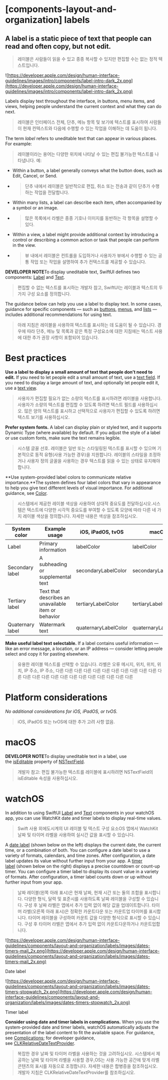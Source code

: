 # **[components-layout-and-organization] labels**

## A label is a static piece of text that people can read and often copy, but not edit.
> 레이블은 사람들이 읽을 수 있고 종종 복사할 수 있지만 편집할 수는 없는 정적 텍스트입니다.
>




![https://developer.apple.com/design/human-interface-guidelines/images/intro/components/label-intro-dark_2x.png](https://developer.apple.com/design/human-interface-guidelines/images/intro/components/label-intro-dark_2x.png)

Labels display text throughout the interface, in buttons, menu items, and views, helping people understand the current context and what they can do next.
> 레이블은 인터페이스 전체, 단추, 메뉴 항목 및 보기에 텍스트를 표시하여 사람들이 현재 컨텍스트와 다음에 수행할 수 있는 작업을 이해하는 데 도움이 됩니다.
>




The term *label* refers to uneditable text that can appear in various places. For example:
> 레이블이라는 용어는 다양한 위치에 나타날 수 있는 편집 불가능한 텍스트를 나타냅니다. 예:
>




- Within a button, a label generally conveys what the button does, such as Edit, Cancel, or Send.
- >  단추 내에서 레이블은 일반적으로 편집, 취소 또는 전송과 같이 단추가 수행하는 작업을 전달합니다.

- Within many lists, a label can describe each item, often accompanied by a symbol or an image.
- >  많은 목록에서 라벨은 종종 기호나 이미지를 동반하는 각 항목을 설명할 수 있다.

- Within a view, a label might provide additional context by introducing a control or describing a common action or task that people can perform in the view.
- >  뷰 내에서 레이블은 컨트롤을 도입하거나 사용자가 뷰에서 수행할 수 있는 공통 작업 또는 작업을 설명하여 추가 컨텍스트를 제공할 수 있습니다.


**DEVELOPER NOTE**To display uneditable text, SwiftUI defines two components: [Label](https://developer.apple.com/documentation/swiftui/label) and [Text](https://developer.apple.com/documentation/swiftui/text).
> 편집할 수 없는 텍스트를 표시하는 개발자 참고, SwiftUI는 레이블과 텍스트의 두 가지 구성 요소를 정의합니다.
>




The guidance below can help you use a label to display text. In some cases, guidance for specific components — such as [buttons](../components/menus-and-actions/buttons), [menus](../components/menus-and-actions/menus), and [lists](../components/layout-and-organization/lists-and-tables) — includes additional recommendations for using text.
> 아래 지침은 레이블을 사용하여 텍스트를 표시하는 데 도움이 될 수 있습니다. 경우에 따라 단추, 메뉴 및 목록과 같은 특정 구성요소에 대한 지침에는 텍스트 사용에 대한 추가 권장 사항이 포함되어 있습니다.
>




# **Best practices**

**Use a label to display a small amount of text that people don’t need to edit.** If you need to let people edit a small amount of text, use a [text field](../components/selection-and-input/text-fields). If you need to display a large amount of text, and optionally let people edit it, use a [text view](../components/content/text-views).
> 사용자가 편집할 필요가 없는 소량의 텍스트를 표시하려면 레이블을 사용합니다. 사용자가 소량의 텍스트를 편집할 수 있도록 하려면 텍스트 필드를 사용하십시오. 많은 양의 텍스트를 표시하고 선택적으로 사용자가 편집할 수 있도록 하려면 텍스트 보기를 사용하십시오.
>




**Prefer system fonts.** A label can display plain or styled text, and it supports Dynamic Type (where available) by default. If you adjust the style of a label or use custom fonts, make sure the text remains legible.
> 시스템 글꼴 선호. 레이블은 일반 또는 스타일링된 텍스트를 표시할 수 있으며 기본적으로 동적 유형(사용 가능한 경우)을 지원합니다. 레이블의 스타일을 조정하거나 사용자 정의 글꼴을 사용하는 경우 텍스트를 읽을 수 있는 상태로 유지해야 합니다.
>




**Use system-provided label colors to communicate relative importance.**The system defines four label colors that vary in appearance to help you give text different levels of visual importance. For additional guidance, see [Color](../foundations/color).
> 시스템에서 제공한 레이블 색상을 사용하여 상대적 중요도를 전달하십시오.시스템은 텍스트에 다양한 시각적 중요도를 부여할 수 있도록 모양에 따라 다른 네 가지 레이블 색상을 정의합니다. 자세한 내용은 색상을 참조하십시오.
>




| System color | Example usage | iOS, iPadOS, tvOS | macOS |
| --- | --- | --- | --- |
| Label | Primary information | labelColor | labelColor |
| Secondary label | A subheading or supplemental text | secondaryLabelColor | secondaryLabelColor |
| Tertiary label | Text that describes an unavailable item or behavior | tertiaryLabelColor | tertiaryLabelColor |
| Quaternary label | Watermark text | quaternaryLabelColor | quaternaryLabelColor |

**Make useful label text selectable.** If a label contains useful information — like an error message, a location, or an IP address — consider letting people select and copy it for pasting elsewhere.
> 유용한 레이블 텍스트를 선택할 수 있습니다. 라벨은 오류 메시지, 위치, 위치, 위치, IP 주소, IP 주소, 다른 다른 다른 다른 다른 다른 다른 다른 다른 다른 다른 다른 다른 다른 다른 다른 다른 다른 다른 다른 다른 다른 다른 다른
>




# **Platform considerations**

*No additional considerations for iOS, iPadOS, or tvOS.*
> iOS, iPadOS 또는 tvOS에 대한 추가 고려 사항 없음.
>




# **macOS**

**DEVELOPER NOTE**To display uneditable text in a label, use the [isEditable](https://developer.apple.com/documentation/appkit/nstextfield/1399407-iseditable) property of [NSTextField](https://developer.apple.com/documentation/appkit/nstextfield).
> 개발자 참고: 편집 불가능한 텍스트를 레이블에 표시하려면 NSTextField의 isEditable 속성을 사용하십시오.
>




# **watchOS**

In addition to using SwiftUI [Label](https://developer.apple.com/documentation/swiftui/label) and [Text](https://developer.apple.com/documentation/swiftui/text) components in your watchOS app, you can use WatchKit date and timer labels to display real-time values.
> Swift 사용 외에도시계의 UI 레이블 및 텍스트 구성 요소OS 앱에서 WatchKit 날짜 및 타이머 라벨을 사용하여 실시간 값을 표시할 수 있습니다.
>




A [date label](https://developer.apple.com/documentation/watchkit/wkinterfacedate) (shown below on the left) displays the current date, the current time, or a combination of both. You can configure a date label to use a variety of formats, calendars, and time zones. After configuration, a date label updates its value without further input from your app. A [timer label](https://developer.apple.com/documentation/watchkit/wkinterfacetimer) (shown below on the right) displays a precise countdown or count-up timer. You can configure a timer label to display its count value in a variety of formats. After configuration, a timer label counts down or up without further input from your app.
> 날짜 레이블(왼쪽 아래 표시)은 현재 날짜, 현재 시간 또는 둘의 조합을 표시합니다. 다양한 형식, 달력 및 표준시를 사용하도록 날짜 레이블을 구성할 수 있습니다. 구성 후 날짜 라벨은 앱에서 추가 입력 없이 해당 값을 업데이트합니다. 타이머 라벨(오른쪽 아래 표시)은 정확한 카운트다운 또는 카운트업 타이머를 표시합니다. 타이머 레이블을 구성하여 카운트 값을 다양한 형식으로 표시할 수 있습니다. 구성 후 타이머 라벨은 앱에서 추가 입력 없이 카운트다운하거나 카운트업합니다.
>




![https://developer.apple.com/design/human-interface-guidelines/components/layout-and-organization/labels/images/dates-timers-mail_2x.png](https://developer.apple.com/design/human-interface-guidelines/components/layout-and-organization/labels/images/dates-timers-mail_2x.png)

Date label

![https://developer.apple.com/design/human-interface-guidelines/components/layout-and-organization/labels/images/dates-timers-stopwatch_2x.png](https://developer.apple.com/design/human-interface-guidelines/components/layout-and-organization/labels/images/dates-timers-stopwatch_2x.png)

Timer label

**Consider using date and timer labels in complications.** When you use the system-provided date and timer labels, watchOS automatically adjusts the presentation of the label content to fit the available space. For guidance, see [Complications](../components/system-experiences/complications); for developer guidance, see [CLKRelativeDateTextProvider](https://developer.apple.com/documentation/clockkit/clkrelativedatetextprovider).
> 복잡한 경우 날짜 및 타이머 라벨을 사용하는 것을 고려하십시오. 시스템에서 제공하는 날짜 및 타이머 라벨을 사용할 경우,OS는 사용 가능한 공간에 맞게 라벨 콘텐츠의 표시를 자동으로 조정합니다. 자세한 내용은 합병증을 참조하십시오. 개발자 지침은 CLKRelativeDateTextProvider를 참조하십시오.
>



